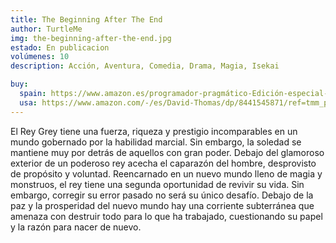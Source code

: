 ```yaml
---
title: The Beginning After The End
author: TurtleMe
img: the-beginning-after-the-end.jpg
estado: En publicacion
volúmenes: 10
description: Acción, Aventura, Comedia, Drama, Magia, Isekai

buy:
  spain: https://www.amazon.es/programador-pragmático-Edición-especial-ESPECIALES/dp/8441545871/ref=sr_1_1?__mk_es_ES=ÅMÅŽÕÑ&dib=eyJ2IjoiMSJ9.cjoEY8QplAlTMUsEQfHCmIzc6MC1Jhv4hIQAfc08mMecqihq0frzghikWtxjNR5ze1J6gynw7U97Wo34kWoPnWILBD9ktl3OeF8D0YaD5TpF5UlJEFx1a4Hd234PLAWRVtrWspWR8S5JNMmkpyC9TOUbsg6W-g_z4itwsFQbQsrmqIskY6vjj1Vy9O8AdXW2NlBp6CsXh-aIQADxdwKCOmgU1cb4_Dp4zl3WDEzLhE-aADdEH4EspyypjDvtSmyTFE9q8voiyEwkxJXtzfACM8Dju8j1X4LOzzPUoQkYxsQ.0UMSlQ8kOXKzNMENVbFs6Rwa7ZoQefz4rPp-jhIELR4&dib_tag=se&keywords=programador+pragmatico&qid=1726856198&sr=8-1
  usa: https://www.amazon.com/-/es/David-Thomas/dp/8441545871/ref=tmm_pap_swatch_0?_encoding=UTF8&dib_tag=se&dib=eyJ2IjoiMSJ9.cjoEY8QplAlTMUsEQfHCmIXSFRquNfIr6JDU7E1wGCR2Xq1yY57EmVvDbzZ1NP6bJ1L2Elpxc5sXTHuyhFrI7S_ugt4LDu9COqBIiXsBjTwfDx_fVHmIS6k9yWgAuKjsJZWa_Kg9t_G_f4Ser9SIjbbesnY4djpRKh0OedsyYrLhSpzxb4d-uF4KEO_SdrxjXvYIEbOuXbm7gOuuXLenC6bngKxpr3wvn-OQnYP7bUs.I6AO6DrURzT6PrfARYjje3IPs-y3bSyXHbW9hj6wVJE&qid=1726856190&sr=8-1
---
```


El Rey Grey tiene una fuerza, riqueza y prestigio incomparables en un mundo gobernado por la habilidad marcial. Sin embargo, la soledad se mantiene muy por detrás de aquellos con gran poder. Debajo del glamoroso exterior de un poderoso rey acecha el caparazón del hombre, desprovisto de propósito y voluntad. Reencarnado en un nuevo mundo lleno de magia y monstruos, el rey tiene una segunda oportunidad de revivir su vida. Sin embargo, corregir su error pasado no será su único desafío. Debajo de la paz y la prosperidad del nuevo mundo hay una corriente subterránea que amenaza con destruir todo para lo que ha trabajado, cuestionando su papel y la razón para nacer de nuevo.
